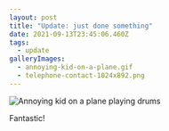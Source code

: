 ```yaml
---
layout: post
title: "Update: just done something"
date: 2021-09-13T23:45:06.460Z
tags:
  - update
galleryImages:
  - annoying-kid-on-a-plane.gif
  - telephone-contact-1024x892.png
---
```

![Annoying kid on a plane playing drums](mockup-split-landing-hero-extension-large.png "Annoying kid on a plane playing drums")

Fantastic!